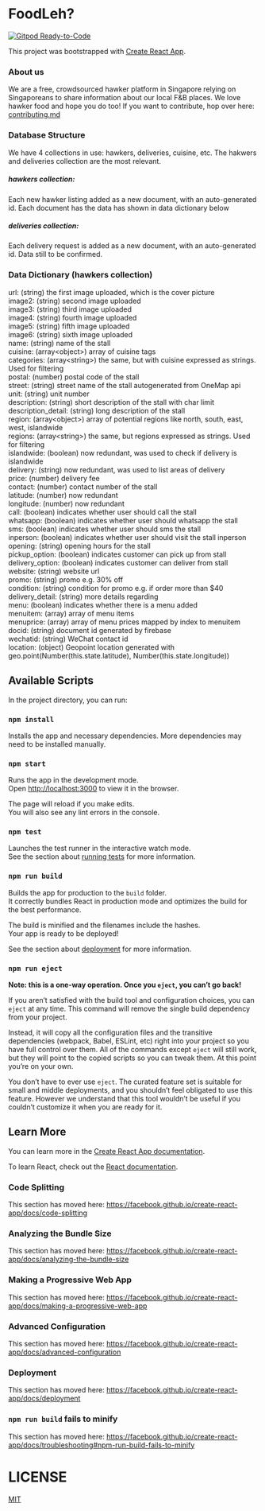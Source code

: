 # FoodLeh?

[![Gitpod Ready-to-Code](https://img.shields.io/badge/Gitpod-ready--to--code-blue?logo=gitpod)](https://gitpod.io/#https://github.com/limyifan1/hawkercentral)

This project was bootstrapped with [Create React App](https://github.com/facebook/create-react-app).

### About us
We are a free, crowdsourced hawker platform in Singapore relying on Singaporeans to share information about our local F&B places. We love hawker food and hope you do too! If you want to contribute, hop over here: [contributing.md](https://github.com/limyifan1/hawkercentral/blob/master/CONTRIBUTING.md)

### Database Structure
We have 4 collections in use: hawkers, deliveries, cuisine, etc. The hakwers and deliveries collection are the most relevant.  <br/> 
##### hawkers collection: 
Each new hawker listing added as a new document, with an auto-generated id. Each document has the data has shown in data dictionary below<br/>
##### deliveries collection: 
Each delivery request is added as a new document, with an auto-generated id. Data still to be confirmed. 

### Data Dictionary (hawkers collection)
  url: (string) the first image uploaded, which is the cover picture<br />
  image2: (string) second image uploaded<br />
  image3: (string) third image uploaded<br />
  image4: (string) fourth image uploaded<br />
  image5: (string) fifth image uploaded<br />
  image6: (string) sixth image uploaded<br />
  name: (string) name of the stall<br />
  cuisine: (array&lt;object&gt;) array of cuisine tags<br />
  categories: (array&lt;string&gt;) the same, but with cuisine expressed as strings. Used for filtering<br />
  postal: (number) postal code of the stall<br />
  street: (string) street name of the stall autogenerated from OneMap api<br />
  unit: (string) unit number<br />
  description: (string) short description of the stall with char limit<br />
  description_detail: (string) long description of the stall<br />
  region: (array&lt;object&gt;) array of potential regions like north, south, east, west, islandwide<br />
  regions: (array&lt;string&gt;) the same, but regions expressed as strings. Used for filtering<br />
  islandwide: (boolean) now redundant, was used to check if delivery is islandwide<br />
  delivery: (string) now redundant, was used to list areas of delivery<br />
  price: (number) delivery fee<br />
  contact: (number) contact number of the stall<br />
  latitude: (number) now redundant<br />
  longitude: (number) now redundant<br />
  call: (boolean) indicates whether user should call the stall<br />
  whatsapp: (boolean) indicates whether user should whatsapp the stall<br />
  sms: (boolean) indicates whether user should sms the stall<br />
  inperson: (boolean) indicates whether user should visit the stall inperson<br />
  opening: (string) opening hours for the stall<br />
  pickup_option: (boolean) indicates customer can pick up from stall<br />
  delivery_option: (boolean) indicates customer can deliver from stall<br />
  website: (string) website url<br />
  promo: (string) promo e.g. 30% off<br />
  condition: (string) condition for promo e.g. if order more than $40<br />
  delivery_detail: (string) more details regarding <br />
  menu: (boolean) indicates whether there is a menu added<br />
  menuitem: (array) array of menu items<br />
  menuprice: (array) array of menu prices mapped by index to menuitem<br />
  docid: (string) document id generated by firebase<br />
  wechatid: (string) WeChat contact id<br />
  location: (object) Geopoint location generated with geo.point(Number(this.state.latitude), Number(this.state.longitude))<br />

## Available Scripts

In the project directory, you can run:

### `npm install`
Installs the app and necessary dependencies. More dependencies may need to be installed manually.

### `npm start`

Runs the app in the development mode.<br />
Open [http://localhost:3000](http://localhost:3000) to view it in the browser.

The page will reload if you make edits.<br />
You will also see any lint errors in the console.

### `npm test`

Launches the test runner in the interactive watch mode.<br />
See the section about [running tests](https://facebook.github.io/create-react-app/docs/running-tests) for more information.

### `npm run build`

Builds the app for production to the `build` folder.<br />
It correctly bundles React in production mode and optimizes the build for the best performance.

The build is minified and the filenames include the hashes.<br />
Your app is ready to be deployed!

See the section about [deployment](https://facebook.github.io/create-react-app/docs/deployment) for more information.

### `npm run eject`

**Note: this is a one-way operation. Once you `eject`, you can’t go back!**

If you aren’t satisfied with the build tool and configuration choices, you can `eject` at any time. This command will remove the single build dependency from your project.

Instead, it will copy all the configuration files and the transitive dependencies (webpack, Babel, ESLint, etc) right into your project so you have full control over them. All of the commands except `eject` will still work, but they will point to the copied scripts so you can tweak them. At this point you’re on your own.

You don’t have to ever use `eject`. The curated feature set is suitable for small and middle deployments, and you shouldn’t feel obligated to use this feature. However we understand that this tool wouldn’t be useful if you couldn’t customize it when you are ready for it.

## Learn More

You can learn more in the [Create React App documentation](https://facebook.github.io/create-react-app/docs/getting-started).

To learn React, check out the [React documentation](https://reactjs.org/).

### Code Splitting

This section has moved here: https://facebook.github.io/create-react-app/docs/code-splitting

### Analyzing the Bundle Size

This section has moved here: https://facebook.github.io/create-react-app/docs/analyzing-the-bundle-size

### Making a Progressive Web App

This section has moved here: https://facebook.github.io/create-react-app/docs/making-a-progressive-web-app

### Advanced Configuration

This section has moved here: https://facebook.github.io/create-react-app/docs/advanced-configuration

### Deployment

This section has moved here: https://facebook.github.io/create-react-app/docs/deployment

### `npm run build` fails to minify

This section has moved here: https://facebook.github.io/create-react-app/docs/troubleshooting#npm-run-build-fails-to-minify

# LICENSE

[MIT](LICENSE)

